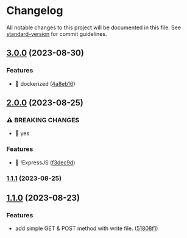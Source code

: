 # Changelog

All notable changes to this project will be documented in this file. See [standard-version](https://github.com/conventional-changelog/standard-version) for commit guidelines.

## [3.0.0](https://github.com/Thierry-Li/learning-nodejs-typescript/compare/v2.0.0...v3.0.0) (2023-08-30)

### Features

- 🎸 dockerized ([4a8eb16](https://github.com/Thierry-Li/learning-nodejs-typescript/commit/4a8eb160344363e570429e8eb2a5819aa49c49c0))

## [2.0.0](https://github.com/Thierry-Li/learning-nodejs-typescript/compare/v1.1.1...v2.0.0) (2023-08-25)

### ⚠ BREAKING CHANGES

- 🧨 yes

### Features

- 🎸 !ExpressJS ([f3dec9d](https://github.com/Thierry-Li/learning-nodejs-typescript/commit/f3dec9d6dde27952209e810bfdd492bbaed2d96b))

### [1.1.1](https://github.com/Thierry-Li/learning-nodejs-typescript/compare/v1.1.0...v1.1.1) (2023-08-25)

## [1.1.0](https://github.com/Thierry-Li/learning-nodejs-typescript/compare/v1.0.0...v1.1.0) (2023-08-23)

### Features

- add simple GET & POST method with write file. ([51808f1](https://github.com/Thierry-Li/learning-nodejs-typescript/commit/51808f1fa8ceeaa47f2da8a166e675bbfc6bf5d1))

